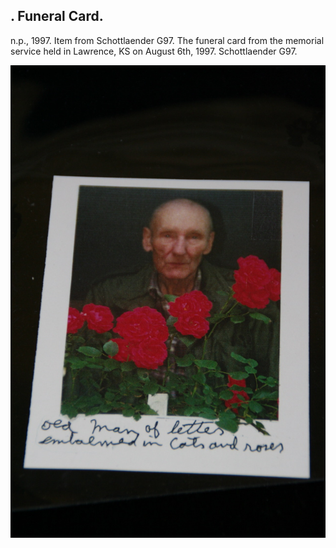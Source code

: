 ## . Funeral Card.

n.p., 1997. Item from Schottlaender G97. The funeral card from the memorial service held in Lawrence, KS on August 6th, 1997. Schottlaender G97.

![Funeral Card](../assets/images/funeral-card-1.jpg)
